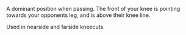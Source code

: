 A dominant position when passing. The front of your knee is pointing towards your opponents leg, and is above their knee line. 

Used in nearside and farside kneecuts.